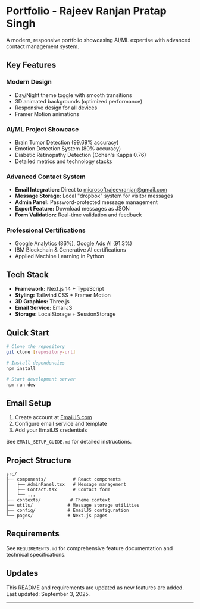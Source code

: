 # Portfolio - Rajeev Ranjan Pratap Singh

A modern, responsive portfolio showcasing AI/ML expertise with advanced contact management system.

## Key Features

###  **Modern Design**
- Day/Night theme toggle with smooth transitions
- 3D animated backgrounds (optimized performance)
- Responsive design for all devices
- Framer Motion animations

###  **AI/ML Project Showcase**
- Brain Tumor Detection (99.69% accuracy)
- Emotion Detection System (80% accuracy)
- Diabetic Retinopathy Detection (Cohen's Kappa 0.76)
- Detailed metrics and technology stacks

###  **Advanced Contact System**
- **Email Integration:** Direct to microsoftrajeevranjan@gmail.com
- **Message Storage:** Local "dropbox" system for visitor messages
- **Admin Panel:** Password-protected message management
- **Export Feature:** Download messages as JSON
- **Form Validation:** Real-time validation and feedback

###  **Professional Certifications**
- Google Analytics (86%), Google Ads AI (91.3%)
- IBM Blockchain & Generative AI certifications
- Applied Machine Learning in Python

##  Tech Stack

- **Framework:** Next.js 14 + TypeScript
- **Styling:** Tailwind CSS + Framer Motion
- **3D Graphics:** Three.js
- **Email Service:** EmailJS
- **Storage:** LocalStorage + SessionStorage

##  Quick Start

```bash
# Clone the repository
git clone [repository-url]

# Install dependencies
npm install

# Start development server
npm run dev
```

##  Email Setup

1. Create account at [EmailJS.com](https://emailjs.com)
2. Configure email service and template
3. Add your EmailJS credentials

See `EMAIL_SETUP_GUIDE.md` for detailed instructions.

##  Project Structure

```
src/
├── components/          # React components
│   ├── AdminPanel.tsx   # Message management
│   ├── Contact.tsx      # Contact form
│   └── ...
├── contexts/           # Theme context
├── utils/             # Message storage utilities
├── config/            # EmailJS configuration
└── pages/             # Next.js pages
```

##  Requirements

See `REQUIREMENTS.md` for comprehensive feature documentation and technical specifications.

##  Updates

This README and requirements are updated as new features are added. Last updated: September 3, 2025.

---

